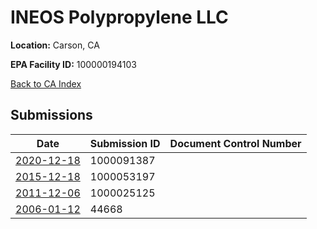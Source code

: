 # INEOS Polypropylene LLC

**Location:** Carson, CA

**EPA Facility ID:** 100000194103

[Back to CA Index](../../index.md)

## Submissions

| Date | Submission ID | Document Control Number |
|------|--------------|-------------------------|
| [2020-12-18](submissions/1000091387.md) | 1000091387 |  |
| [2015-12-18](submissions/1000053197.md) | 1000053197 |  |
| [2011-12-06](submissions/1000025125.md) | 1000025125 |  |
| [2006-01-12](submissions/44668.md) | 44668 |  |
